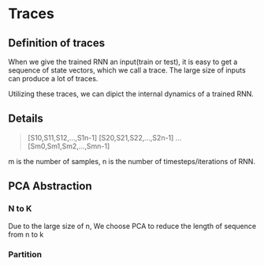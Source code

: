 # Traces
## Definition of traces
When we give the trained RNN an input(train or test), it is easy to get a sequence of state vectors, which we call a trace. The large size of inputs can produce a lot of traces.

Utilizing these traces, we can dipict the internal dynamics of a trained RNN.

## Details
> [S10,S11,S12,...,S1n-1]
> [S20,S21,S22,...,S2n-1]
>              ...
> [Sm0,Sm1,Sm2,...,Smn-1]

m is the number of samples, n is the number of timesteps/iterations of RNN.

## PCA Abstraction
### N to K
Due to the large size of n, We choose PCA to reduce the length of sequence from n to k
### Partition



